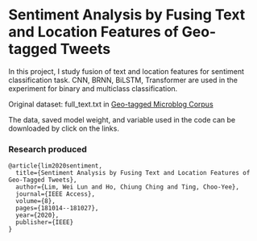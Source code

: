 # Sentiment Analysis by Fusing Text and Location Features of Geo-tagged Tweets

In this project, I study fusion of text and location features for sentiment classification task. CNN, BRNN, BiLSTM, Transformer are used in the experiment for binary and multiclass classification.

Original dataset: full_text.txt in [Geo-tagged Microblog Corpus](http://www.cs.cmu.edu/~ark/GeoText/)

The data, saved model weight, and variable used in the code can be downloaded by click on the links.

### Research produced
```
@article{lim2020sentiment,
  title={Sentiment Analysis by Fusing Text and Location Features of Geo-Tagged Tweets},
  author={Lim, Wei Lun and Ho, Chiung Ching and Ting, Choo-Yee},
  journal={IEEE Access},
  volume={8},
  pages={181014--181027},
  year={2020},
  publisher={IEEE}
}
```
